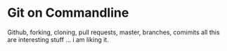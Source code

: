 # Git on Commandline 

 Github, forking, cloning, pull requests, master,  branches, comimits
 all this are interesting stuff ... i am liking it.  
